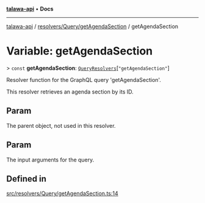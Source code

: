 [**talawa-api**](../../../../README.md) • **Docs**

***

[talawa-api](../../../../modules.md) / [resolvers/Query/getAgendaSection](../README.md) / getAgendaSection

# Variable: getAgendaSection

\> `const` **getAgendaSection**: [`QueryResolvers`](../../../../types/generatedGraphQLTypes/type-aliases/QueryResolvers.md)\[`"getAgendaSection"`\]

Resolver function for the GraphQL query 'getAgendaSection'.

This resolver retrieves an agenda section by its ID.

## Param

The parent object, not used in this resolver.

## Param

The input arguments for the query.

## Defined in

[src/resolvers/Query/getAgendaSection.ts:14](https://github.com/PalisadoesFoundation/talawa-api/blob/67d017fd9312183a6b2bae1b160bc814f56ab5c2/src/resolvers/Query/getAgendaSection.ts#L14)

